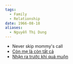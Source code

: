 ```yaml
---
tags:
  - Family
  - Relationship
date: 1966-08-18
aliases:
  - Nguyễn Thị Dung
---
```

- Never skip mommy's call
- [Còn mẹ là còn tất cả](https://www.tiktok.com/@trdhuog222/video/7353239696362818823)
- [Nhận ra trước khi quá muộn](https://www.tiktok.com/@healingwithcun/photo/7263074297634114824)